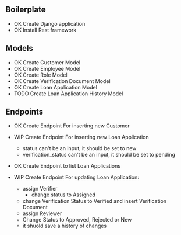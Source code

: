 ## Boilerplate

- OK Create Django application
- OK Install Rest framework

## Models

- OK Create Customer Model
- OK Create Employee Model
- OK Create Role Model
- OK Create Verification Document Model
- OK Create Loan Application Model
- TODO Create Loan Application History Model

## Endpoints

- OK Create Endpoint For inserting new Customer
- WIP Create Endpoint For inserting new Loan Application
  - status can't be an input, it should be set to new
  - verification_status can't be an input, it should be set to pending
- OK Create Endpoint to list Loan Applications

- WIP Create Endpoint For updating Loan Application:
  - assign Verifier
    - change status to Assigned
  - change Verification Status to Verified and insert Verification Document
  - assign Reviewer
  - Change Status to Approved, Rejected or New
  - it shuold save a history of changes
